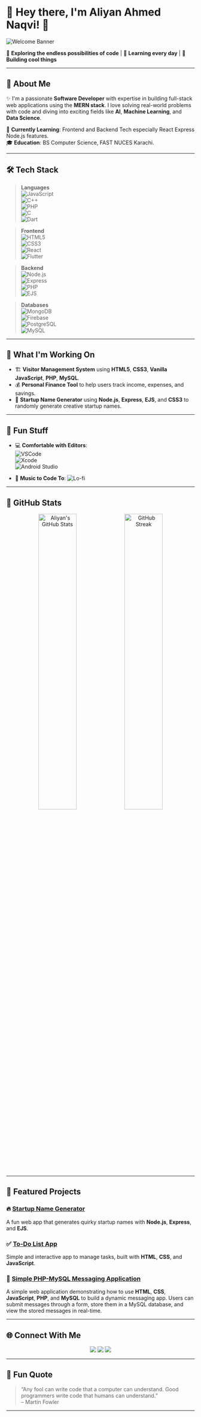 # 👋 Hey there, I'm **Aliyan Ahmed Naqvi**! 🌟  

![Welcome Banner](https://user-images.githubusercontent.com/74038190/225813708-98b745f2-7d22-48cf-9150-083f1b00d6c9.gif)

🚀 **Exploring the endless possibilities of code** | 🧠 **Learning every day** | 🎯 **Building cool things**

---

## 🌌 **About Me**

✨ I'm a passionate **Software Developer** with expertise in building full-stack web applications using the **MERN stack**. I love solving real-world problems with code and diving into exciting fields like **AI**, **Machine Learning**, and **Data Science**.  

🌱 **Currently Learning**: Frontend and Backend Tech especially React Express Node.js features.  
🎓 **Education**: BS Computer Science, FAST NUCES Karachi.  

---

## 🛠️ **Tech Stack**

> **Languages**  
![JavaScript](https://img.shields.io/badge/-JavaScript-FFD700?style=flat&logo=javascript&logoColor=black)  
![C++](https://img.shields.io/badge/-C++-00599C?style=flat&logo=c%2B%2B&logoColor=white)  
![PHP](https://img.shields.io/badge/-PHP-777BB4?style=flat&logo=php&logoColor=white)  
![C](https://img.shields.io/badge/-C-00599C?style=flat&logo=c&logoColor=white)  
![Dart](https://img.shields.io/badge/-Dart-0175C2?style=flat&logo=dart&logoColor=white)

> **Frontend**  
![HTML5](https://img.shields.io/badge/-HTML5-E34F26?style=flat&logo=html5&logoColor=white)  
![CSS3](https://img.shields.io/badge/-CSS3-1572B6?style=flat&logo=css3)  
![React](https://img.shields.io/badge/-React-61DAFB?style=flat&logo=react&logoColor=black)  
![Flutter](https://img.shields.io/badge/-Flutter-02569B?style=flat&logo=flutter&logoColor=white)

> **Backend**  
![Node.js](https://img.shields.io/badge/-Node.js-339933?style=flat&logo=node.js&logoColor=white)  
![Express](https://img.shields.io/badge/-Express-000000?style=flat&logo=express&logoColor=white)  
![PHP](https://img.shields.io/badge/-PHP-777BB4?style=flat&logo=php&logoColor=white)  
![EJS](https://img.shields.io/badge/-EJS-87C000?style=flat&logo=javascript&logoColor=white)


> **Databases**  
![MongoDB](https://img.shields.io/badge/-MongoDB-47A248?style=flat&logo=mongodb&logoColor=white)  
![Firebase](https://img.shields.io/badge/-Firebase-FFCA28?style=flat&logo=firebase&logoColor=black)  
![PostgreSQL](https://img.shields.io/badge/-PostgreSQL-336791?style=flat&logo=postgresql&logoColor=white)  
![MySQL](https://img.shields.io/badge/-MySQL-4479A1?style=flat&logo=mysql&logoColor=white)

---

## 🎯 **What I'm Working On**

- 🏗️ **Visitor Management System** using **HTML5**, **CSS3**, **Vanilla JavaScript**, **PHP**, **MySQL**.  
- 💰 **Personal Finance Tool** to help users track income, expenses, and savings.  
- 🌟 **Startup Name Generator** using **Node.js**, **Express**, **EJS**, and **CSS3** to randomly generate creative startup names.

---

## 🎉 **Fun Stuff**

- 💻 **Comfortable with Editors**:  
  ![VSCode](https://img.shields.io/badge/-VS%20Code-007ACC?style=flat&logo=visual-studio-code&logoColor=white)  
  ![Xcode](https://img.shields.io/badge/-Xcode-1575F9?style=flat&logo=xcode&logoColor=white)  
  ![Android Studio](https://img.shields.io/badge/-Android%20Studio-3DDC84?style=flat&logo=android-studio&logoColor=white)

- 🎵 **Music to Code To**: ![Lo-fi](https://img.shields.io/badge/-Lofi%20Beats-FFD700?style=flat)  

---

## 🚀 **GitHub Stats**

<p align="center">
<img src="https://github-readme-stats.vercel.app/api?username=Aaaly123&show_icons=true&theme=tokyonight" alt="Aliyan's GitHub Stats" width="45%"/>  
<img src="https://github-readme-streak-stats.herokuapp.com/?user=Aaaly123&theme=tokyonight" alt="GitHub Streak" width="45%"/>  
</p>

---

## 🧩 **Featured Projects**

### 🔥 **[Startup Name Generator](https://github.com/Aaaly123/startup-name-generator)**  
A fun web app that generates quirky startup names with **Node.js**, **Express**, and **EJS**.  

### ✅ **[To-Do List App](https://github.com/Aaaly123/todo-list-app)**  
Simple and interactive app to manage tasks, built with **HTML**, **CSS**, and **JavaScript**.  

### 📩 **[Simple PHP-MySQL Messaging Application](https://github.com/Aaaly123/simple-php-mysql-messaging-app)**  
A simple web application demonstrating how to use **HTML**, **CSS**, **JavaScript**, **PHP**, and **MySQL** to build a dynamic messaging app. Users can submit messages through a form, store them in a MySQL database, and view the stored messages in real-time.


---

## 🌐 **Connect With Me**

<p align="center">
<a href="https://linkedin.com/in/aliyan-ahmed-naqvi"><img src="https://img.shields.io/badge/-LinkedIn-0077B5?style=flat&logo=linkedin&logoColor=white"/></a>
<a href="https://github.com/Aaaly123"><img src="https://img.shields.io/badge/-GitHub-181717?style=flat&logo=github&logoColor=white"/></a>
<a href="mailto:aliyanahmednaqvi@gmail.com"><img src="https://img.shields.io/badge/-Email-D14836?style=flat&logo=gmail&logoColor=white"/></a>
</p>

---

## 🖤 **Fun Quote**

> “Any fool can write code that a computer can understand. Good programmers write code that humans can understand.”  
> – Martin Fowler  

---
